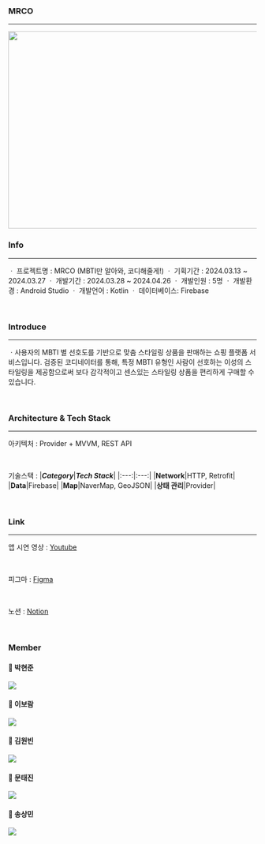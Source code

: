 ### MRCO
<hr>
<img src="https://github.com/user-attachments/assets/08561c40-ff9e-46c5-90f2-b1016cd457c4" width="720" height="400"/>

### Info
<hr>

ㆍ  프로젝트명  : MRCO (MBTI만 알아와, 코디해줄게!)
ㆍ  기획기간    : 2024.03.13 ~ 2024.03.27
ㆍ  개발기간    : 2024.03.28 ~ 2024.04.26
ㆍ  개발인원    : 5명
ㆍ  개발환경    : Android Studio
ㆍ  개발언어    : Kotlin
ㆍ  데이터베이스: Firebase

</br>

###  Introduce

<hr>

ㆍ사용자의 MBTI 별 선호도를 기반으로 맞춤 스타일링 상품을 판매하는 쇼핑 플랫폼 서비스입니다.
  검증된 코디네이터를 통해, 특정 MBTI 유형인 사람이 선호하는 이성의 스타일링을 제공함으로써
  보다 감각적이고 센스있는 스타일링 상품을 편리하게 구매할 수 있습니다.
    
</br>

###  Architecture & Tech Stack

<hr>

아키텍처 : Provider + MVVM, REST API

</br>

기술스택 :
|***Category***|***Tech Stack***|
|:---:|:---:|
|**Network**|HTTP, Retrofit|
|**Data**|Firebase|
|**Map**|NaverMap, GeoJSON|
|**상태 관리**|Provider|

</br>

###  Link

<hr>

앱 시연 영상 : <a href="https://youtu.be/1sHPeT0WGFo">Youtube</a>

</br>

피그마 : <a href="https://www.figma.com/file/193zUmGJRnDWxupngbFmW9/4-Team-(MRCO)?type=design&node-id=54795%3A1646&mode=design&t=i2DvXl4SiNKQK6qb-1">Figma</a>

</br>

노션 : <a href="https://rounded-ketch-48e.notion.site/MRCO-9f1e82501b7b44af92dfd1c3970d6d53?pvs=4">Notion</a>

</br>

###  Member 
<h4>🧑 박현준</h4>
<a href="https://github.com/pakkyunn">
    <img src="http://img.shields.io/badge/pakkyunn-gray?logo=github"/>
</a>
<h4>👧 이보람</h4>
<a href="https://github.com/dev-worthwhile">
    <img src="http://img.shields.io/badge/dev--worthwhile-gray?logo=github"/>
</a>
<h4>🧑 김원빈</h4>
<a href="https://github.com/diffngood">
    <img src="http://img.shields.io/badge/diffngood-gray?logo=github"/>
</a>
<h4>🧑 문태진</h4>
<a href="https://github.com/TedMoon99">
    <img src="http://img.shields.io/badge/TedMoon99-gray?logo=github"/>
</a>
<h4>🧑 송상민</h4>
<a href="https://github.com/wtoshm">
    <img src="http://img.shields.io/badge/wtoshm-gray?logo=github"/>
</a>


